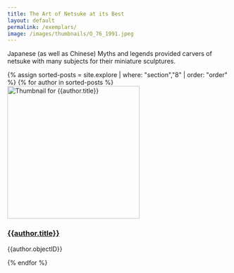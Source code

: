 ```yaml
---
title: The Art of Netsuke at its Best
layout: default
permalink: /exemplars/
image: /images/thumbnails/O_76_1991.jpeg
---
```

Japanese (as well as Chinese) Myths and legends provided carvers of netsuke with many subjects for their miniature sculptures.

<div class="row">
{% assign sorted-posts = site.explore | where: "section","8" | order: "order" %}
{% for author in sorted-posts  %}
<div class="col-md-4 mb-3">
  <div class="card h-100" >
    <a href="{{site.url}}{{site.baseurl}}{{ author.permalink }}" class="stretched-link">
      <img class="card-img-top" src="{{site.url}}{{site.baseurl}}{{author.image | replace: "large", "thumbnails" }}" alt="Thumbnail for {{author.title}}" width="300" height="300"/>
    </a>
    <div class="card-body">
      <h3 class="lead mt-2">
        <a href="{{site.url}}{{site.baseurl}}{{ author.permalink }}" class="stretched-link">{{author.title}}</a>
      </h3>
      <p class="text-info">{{author.objectID}}</p>
    </div>
  </div>
</div>
{% endfor %}
</div>
